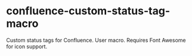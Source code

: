 # confluence-custom-status-tag-macro
Custom status tags for Confluence.  User macro.  Requires Font Awesome for icon support.
